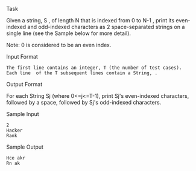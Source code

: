Task

Given a string, S , of length N that is indexed from 0 to N-1 , print its even-indexed and odd-indexed characters as 2 space-separated strings on a single line (see the Sample below for more detail).

Note: 0 is considered to be an even index.

Input Format

	The first line contains an integer, T (the number of test cases).
	Each line  of the T subsequent lines contain a String, .

Output Format

For each String Sj (where 0<=j<=T-1), print Sj's even-indexed characters, followed by a space, followed by Sj's odd-indexed characters.

Sample Input

	2
	Hacker
	Rank

Sample Output

	Hce akr
	Rn ak
